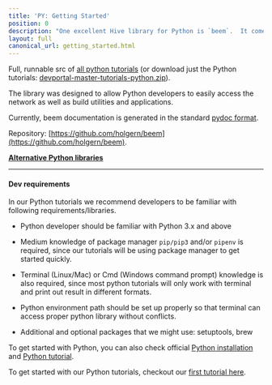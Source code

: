 ```yaml
---
title: 'PY: Getting Started'
position: 0
description: "One excellent Hive library for Python is `beem`.  It comes with a BIP38 encrypted wallet and a practical CLI utility called `beempy`."
layout: full
canonical_url: getting_started.html
---
```

Full, runnable src of [all python tutorials](https://gitlab.syncad.com/hive/devportal/-/tree/master/tutorials/python) (or download just the Python tutorials: [devportal-master-tutorials-python.zip](https://gitlab.syncad.com/hive/devportal/-/archive/master/devportal-master-tutorials-python.zip?path=tutorials/python)).

The library was designed to allow Python developers to easily access the network as well as build utilities and applications.

Currently, beem documentation is generated in the standard [pydoc format](https://beem.readthedocs.io/en/latest/).

Repository: [https://github.com/holgern/beem](https://github.com/holgern/beem).

**<a href="{{ '/quickstart/#quickstart-choose-library' | relative_url }}">Alternative Python libraries</a>**


---

#### Dev requirements

In our Python tutorials we recommend developers to be familiar with following requirements/libraries.

* Python developer should be familiar with Python 3.x and above

* Medium knowledge of package manager `pip/pip3` and/or `pipenv` is required, since our tutorials will be using package manager to get started quickly.

* Terminal (Linux/Mac) or Cmd (Windows command prompt) knowledge is also required, since most python tutorials will only work with terminal and print out result in different formats. 

* Python environment path should be set up properly so that terminal can access proper python library without conflicts.

* Additional and optional packages that we might use: setuptools, brew


To get started with Python, you can also check official [Python installation](https://wiki.python.org/moin/BeginnersGuide/Download) and [Python tutorial](https://docs.python.org/3/tutorial/).

To get started with our Python tutorials, checkout our [first tutorial here](get_posts.html).
